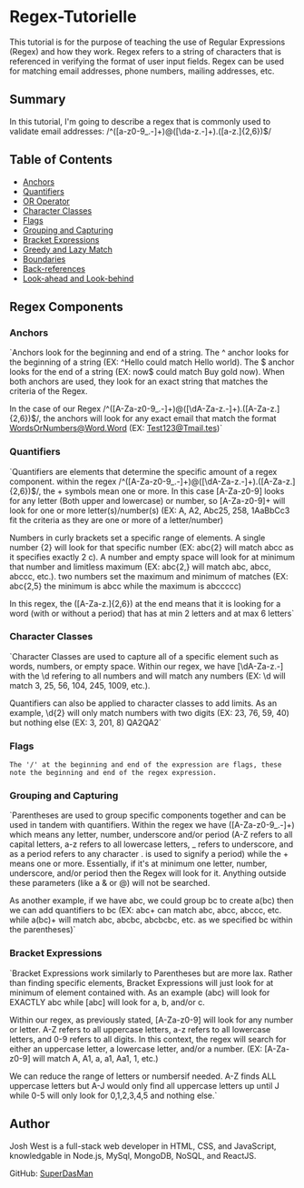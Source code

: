 # Regex-Tutorielle

This tutorial is for the purpose of teaching the use of Regular Expressions (Regex) and how they work. Regex refers to a string of characters that is referenced in verifying the format of user input fields. Regex can be used for matching email addresses, phone numbers, mailing addresses, etc.

## Summary

In this tutorial, I'm going to describe a regex that is commonly used to validate email addresses: /^([a-z0-9_.-]+)@([\da-z.-]+).([a-z.]{2,6})$/

## Table of Contents

- [Anchors](#anchors)
- [Quantifiers](#quantifiers)
- [OR Operator](#or-operator)
- [Character Classes](#character-classes)
- [Flags](#flags)
- [Grouping and Capturing](#grouping-and-capturing)
- [Bracket Expressions](#bracket-expressions)
- [Greedy and Lazy Match](#greedy-and-lazy-match)
- [Boundaries](#boundaries)
- [Back-references](#back-references)
- [Look-ahead and Look-behind](#look-ahead-and-look-behind)

## Regex Components

### Anchors

`Anchors look for the beginning and end of a string. The ^ anchor looks for the beginning of a string (EX: ^Hello could match Hello world). The $ anchor looks for the end of a string (EX: now$ could match Buy gold now). When both anchors are used, they look for an exact string that matches the criteria of the Regex.

In the case of our Regex /^([A-Za-z0-9_\.-]+)@([\dA-Za-z\.-]+)\.([A-Za-z\.]{2,6})$/, the anchors will look for any exact email that match the format WordsOrNumbers@Word.Word (EX: Test123@Tmail.tes)`

### Quantifiers

`Quantifiers are elements that determine the specific amount of a regex component. within the regex /^([A-Za-z0-9_\.-]+)@([\dA-Za-z\.-]+)\.([A-Za-z\.]{2,6})$/, the + symbols mean one or more. In this case [A-Za-z0-9] looks for any letter (Both upper and lowercase) or number, so [A-Za-z0-9]+ will look for one or more letter(s)/number(s) (EX: A, A2, Abc25, 258, 1AaBbCc3 fit the criteria as they are one or more of a letter/number)

Numbers in curly brackets set a specific range of elements. A single number {2} will look for that specific number (EX: abc{2} will match abcc as it specifies exactly 2 c). A number and empty space will look for at minimum that number and limitless maximum (EX: abc{2,} will match abc, abcc, abccc, etc.). two numbers set the maximum and minimum of matches (EX: abc{2,5} the minimum is abcc while the maximum is abccccc)

In this regex, the ([A-Za-z\.]{2,6}) at the end means that it is looking for a word (with or without a period) that has at min 2 letters and at max 6 letters`

### Character Classes

`Character Classes are used to capture all of a specific element such as words, numbers, or empty space. Within our regex, we have [\dA-Za-z\.-] with the \d refering to all numbers and will match any numbers (EX: \d will match 3, 25, 56, 104, 245, 1009, etc.).

Quantifiers can also be applied to character classes to add limits. As an example, \d{2} will only match numbers with two digits (EX: 23, 76, 59, 40) but nothing else (EX: 3, 201, 8) QA2QA2`

### Flags

`The '/' at the beginning and end of the expression are flags, these note the beginning and end of the regex expression.`

### Grouping and Capturing

`Parentheses are used to group specific components together and can be used in tandem with quantifiers. Within the regex we have ([A-Za-z0-9_\.-]+) which means any letter, number, underscore and/or period (A-Z refers to all capital letters, a-z refers to all lowercase letters, \_ refers to underscore, and as a period refers to any character \. is used to signify a period) while the + means one or more. Essentially, if it's at minimum one letter, number, underscore, and/or period then the Regex will look for it. Anything outside these parameters (like a & or @) will not be searched.

As another example, if we have abc, we could group bc to create a(bc) then we can add quantifiers to bc (EX: abc+ can match abc, abcc, abccc, etc. while a(bc)+ will match abc, abcbc, abcbcbc, etc. as we specified bc within the parentheses)`

### Bracket Expressions

`Bracket Expressions work similarly to Parentheses but are more lax. Rather than finding specific elements, Bracket Expressions will just look for at minimum of element contained with. As an example (abc) will look for EXACTLY abc while [abc] will look for a, b, and/or c.

Within our regex, as previously stated, [A-Za-z0-9] will look for any number or letter. A-Z refers to all uppercase letters, a-z refers to all lowercase letters, and 0-9 refers to all digits. In this context, the regex will search for either an uppercase letter, a lowercase letter, and/or a number. (EX: [A-Za-z0-9] will match A, A1, a, a1, Aa1, 1, etc.)

We can reduce the range of letters or numbersif needed. A-Z finds ALL uppercase letters but A-J would only find all uppercase letters up until J while 0-5 will only look for 0,1,2,3,4,5 and nothing else.`

## Author

Josh West is a full-stack web developer in HTML, CSS, and JavaScript, knowledgable in Node.js, MySql, MongoDB, NoSQL, and ReactJS.

GitHub: [SuperDasMan](https://github.com/SuperDasMan)
